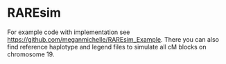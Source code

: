 # RAREsim

For example code with implementation see https://github.com/meganmichelle/RAREsim_Example. There you can also find reference haplotype and legend files to simulate all  cM  blocks on chromosome 19.
